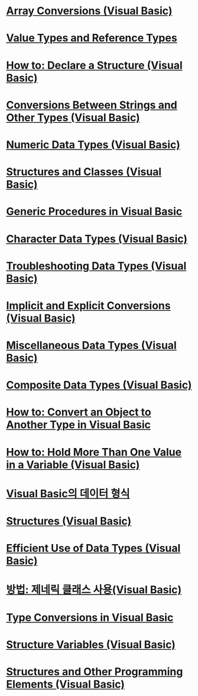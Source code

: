 # [Array Conversions (Visual Basic)](array-conversions.md)
# [Value Types and Reference Types](value-types-and-reference-types.md)
# [How to: Declare a Structure (Visual Basic)](how-to-declare-a-structure.md)
# [Conversions Between Strings and Other Types (Visual Basic)](conversions-between-strings-and-other-types.md)
# [Numeric Data Types (Visual Basic)](numeric-data-types.md)
# [Structures and Classes (Visual Basic)](structures-and-classes.md)
# [Generic Procedures in Visual Basic](generic-procedures.md)
# [Character Data Types (Visual Basic)](character-data-types.md)
# [Troubleshooting Data Types (Visual Basic)](troubleshooting-data-types.md)
# [Implicit and Explicit Conversions (Visual Basic)](implicit-and-explicit-conversions.md)
# [Miscellaneous Data Types (Visual Basic)](miscellaneous-data-types.md)
# [Composite Data Types (Visual Basic)](composite-data-types.md)
# [How to: Convert an Object to Another Type in Visual Basic](how-to-convert-an-object-to-another-type.md)
# [How to: Hold More Than One Value in a Variable (Visual Basic)](how-to-hold-more-than-one-value-in-a-variable.md)
# [Visual Basic의 데이터 형식](index.md)
# [Structures (Visual Basic)](structures.md)
# [Efficient Use of Data Types (Visual Basic)](efficient-use-of-data-types.md)
# [방법: 제네릭 클래스 사용(Visual Basic)](how-to-use-a-generic-class.md)
# [Type Conversions in Visual Basic](type-conversions.md)
# [Structure Variables (Visual Basic)](structure-variables.md)
# [Structures and Other Programming Elements (Visual Basic)](structures-and-other-programming-elements.md)
